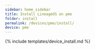 ```yaml
---
sidebar: home_sidebar
title: Install LineageOS on pme
folder: install
permalink: /devices/pme/install/
device: pme
---
```

{% include templates/device_install.md %}
